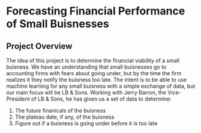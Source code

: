 # Forecasting Financial Performance of Small Buisnesses

## Project Overview
The idea of this project is to determine the financial viability of a small buisness. We have an understanding that small buisnesses go to accounting firms with fears about going under, but by the time the firm realizes it they notify the buisness too late. The intent is to be able to use machine learning for any small buisness with a simple exchange of data, but our main focus will be LB & Sons. Working with Jerry Barron, the Vice-President of LB & Sons, he has given us a set of data to determine:
  1. The future finanicals of the buisness
  2. The plateau date, if any, of the buisness
  3. Figure out if a buisness is going under before it is too late
